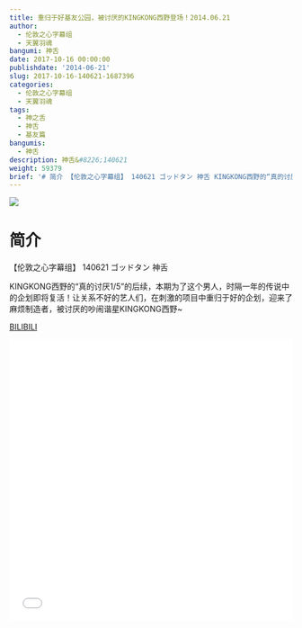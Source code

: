 ```yaml
---
title: 重归于好基友公园，被讨厌的KINGKONG西野登场！2014.06.21
author:
  - 伦敦之心字幕组
  - 天翼羽魂
bangumi: 神舌
date: 2017-10-16 00:00:00
publishdate: '2014-06-21'
slug: 2017-10-16-140621-1687396
categories:
  - 伦敦之心字幕组
  - 天翼羽魂
tags:
  - 神之舌
  - 神舌
  - 基友篇
bangumis:
  - 神舌
description: 神舌&#8226;140621
weight: 59379
brief: '# 简介 【伦敦之心字幕组】 140621 ゴッドタン 神舌 KINGKONG西野的“真的讨厌1/5”的后续，本期为了这个男人，时隔一年的传说中的企划即将复活！让关系不好的艺人们，在刺激的项目中重归于好的企划，迎来了麻烦制造者，被讨厌的吵闹谐星KINGKONG西野~'
---
```


![](https://i.imgur.com/WqPZtph.jpg)

# 简介  
【伦敦之心字幕组】 140621 ゴッドタン 神舌


KINGKONG西野的“真的讨厌1/5”的后续，本期为了这个男人，时隔一年的传说中的企划即将复活！让关系不好的艺人们，在刺激的项目中重归于好的企划，迎来了麻烦制造者，被讨厌的吵闹谐星KINGKONG西野~

  [BILIBILI](https://www.bilibili.com/video/av1687396/)


<div class="vcontainer">  <iframe class='video' src="//www.bilibili.com/blackboard/player.html?aid=1687396" width="100%" height="500" frameborder="0" allowfullscreen="allowfullscreen"></iframe></div>
